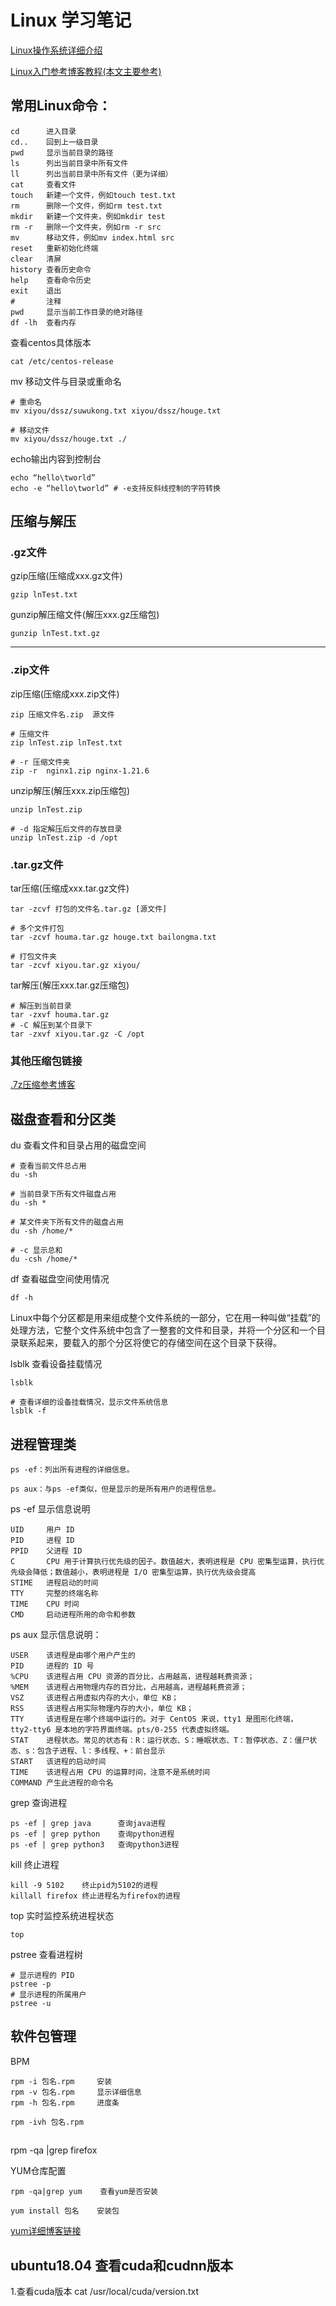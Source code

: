 # Linux 学习笔记
[Linux操作系统详细介绍](https://blog.csdn.net/m0_52051132/article/details/128362191?ops_request_misc=%257B%2522request%255Fid%2522%253A%2522169822650416800182121857%2522%252C%2522scm%2522%253A%252220140713.130102334.pc%255Fall.%2522%257D&request_id=169822650416800182121857&biz_id=0&utm_medium=distribute.pc_search_result.none-task-blog-2~all~first_rank_ecpm_v1~rank_v31_ecpm-1-128362191-null-null.142^v96^pc_search_result_base4&utm_term=linux%E5%92%8Ccontes%E5%85%B3%E7%B3%BB&spm=1018.2226.3001.4187)

[Linux入门参考博客教程(本文主要参考)](https://blog.csdn.net/leah126/article/details/131558171?ops_request_misc=%257B%2522request%255Fid%2522%253A%2522169821543916800225537867%2522%252C%2522scm%2522%253A%252220140713.130102334..%2522%257D&request_id=169821543916800225537867&biz_id=0&utm_medium=distribute.pc_search_result.none-task-blog-2~all~top_click~default-1-131558171-null-null.142^v96^pc_search_result_base4&utm_term=linux%E6%95%99%E5%AD%A6&spm=1018.2226.3001.4187)


## 常用Linux命令：
```
cd		进入目录
cd..	回到上一级目录
pwd		显示当前目录的路径
ls		列出当前目录中所有文件
ll		列出当前目录中所有文件（更为详细）
cat     查看文件
touch	新建一个文件，例如touch test.txt
rm		删除一个文件，例如rm test.txt
mkdir	新建一个文件夹，例如mkdir test
rm -r	删除一个文件夹，例如rm -r src
mv		移动文件，例如mv index.html src
reset	重新初始化终端
clear	清屏
history	查看历史命令
help	查看命令历史
exit	退出
#		注释
pwd     显示当前工作目录的绝对路径
df -lh  查看内存
```

查看centos具体版本 

```
cat /etc/centos-release
```

mv 移动文件与目录或重命名
```
# 重命名
mv xiyou/dssz/suwukong.txt xiyou/dssz/houge.txt

# 移动文件
mv xiyou/dssz/houge.txt ./
```
echo输出内容到控制台
```
echo “hello\tworld”
echo -e “hello\tworld” # -e支持反斜线控制的字符转换
```

## 压缩与解压
### .gz文件
gzip压缩(压缩成xxx.gz文件)
```
gzip lnTest.txt
```

gunzip解压缩文件(解压xxx.gz压缩包)
```
gunzip lnTest.txt.gz
```
---
### .zip文件
zip压缩(压缩成xxx.zip文件)
```
zip 压缩文件名.zip  源文件

# 压缩文件
zip lnTest.zip lnTest.txt

# -r 压缩文件夹
zip -r  nginx1.zip nginx-1.21.6
```

unzip解压(解压xxx.zip压缩包)
```
unzip lnTest.zip

# -d 指定解压后文件的存放目录
unzip lnTest.zip -d /opt
```
### .tar.gz文件
tar压缩(压缩成xxx.tar.gz文件)
```
tar -zcvf 打包的文件名.tar.gz [源文件]

# 多个文件打包
tar -zcvf houma.tar.gz houge.txt bailongma.txt

# 打包文件夹
tar -zcvf xiyou.tar.gz xiyou/
```

tar解压(解压xxx.tar.gz压缩包)
```
# 解压到当前目录
tar -zxvf houma.tar.gz
# -C 解压到某个目录下
tar -zxvf xiyou.tar.gz -C /opt
```
### 其他压缩包链接
[.7z压缩参考博客](https://blog.csdn.net/surp2011/article/details/118269713?ops_request_misc=%257B%2522request%255Fid%2522%253A%2522169822380416777224435902%2522%252C%2522scm%2522%253A%252220140713.130102334..%2522%257D&request_id=169822380416777224435902&biz_id=0&utm_medium=distribute.pc_search_result.none-task-blog-2~all~sobaiduend~default-2-118269713-null-null.142^v96^pc_search_result_base4&utm_term=linux%E5%8E%8B%E7%BC%A97z&spm=1018.2226.3001.4187)

## 磁盘查看和分区类
du 查看文件和目录占用的磁盘空间
```
# 查看当前文件总占用
du -sh 

# 当前目录下所有文件磁盘占用
du -sh *

# 某文件夹下所有文件的磁盘占用
du -sh /home/*

# -c 显示总和
du -csh /home/*
```
df 查看磁盘空间使用情况
```
df -h
```

Linux中每个分区都是用来组成整个文件系统的一部分，它在用一种叫做“挂载”的处理方法，它整个文件系统中包含了一整套的文件和目录，并将一个分区和一个目录联系起来，要载入的那个分区将使它的存储空间在这个目录下获得。

lsblk 查看设备挂载情况
```
lsblk

# 查看详细的设备挂载情况，显示文件系统信息
lsblk -f 
```

## 进程管理类
```
ps -ef：列出所有进程的详细信息。

ps aux：与ps -ef类似，但是显示的是所有用户的进程信息。
```

ps -ef 显示信息说明
```
UID     用户 ID
PID     进程 ID
PPID    父进程 ID
C       CPU 用于计算执行优先级的因子。数值越大，表明进程是 CPU 密集型运算，执行优先级会降低；数值越小，表明进程是 I/O 密集型运算，执行优先级会提高
STIME   进程启动的时间
TTY     完整的终端名称
TIME    CPU 时间
CMD     启动进程所用的命令和参数
```
ps aux 显示信息说明：
```
USER    该进程是由哪个用户产生的
PID     进程的 ID 号
%CPU    该进程占用 CPU 资源的百分比，占用越高，进程越耗费资源；
%MEM    该进程占用物理内存的百分比，占用越高，进程越耗费资源；
VSZ     该进程占用虚拟内存的大小，单位 KB；
RSS     该进程占用实际物理内存的大小，单位 KB；
TTY     该进程是在哪个终端中运行的。对于 CentOS 来说，tty1 是图形化终端，
tty2-tty6 是本地的字符界面终端。pts/0-255 代表虚拟终端。
STAT    进程状态。常见的状态有：R：运行状态、S：睡眠状态、T：暂停状态、Z：僵尸状态、s：包含子进程、l：多线程、+：前台显示
START   该进程的启动时间
TIME    该进程占用 CPU 的运算时间，注意不是系统时间
COMMAND 产生此进程的命令名

```
grep 查询进程
```
ps -ef | grep java      查询java进程
ps -ef | grep python    查询python进程
ps -ef | grep python3   查询python3进程

```
kill 终止进程
```
kill -9 5102    终止pid为5102的进程
killall firefox 终止进程名为firefox的进程
```
top 实时监控系统进程状态
```
top
```

pstree 查看进程树
```
# 显示进程的 PID
pstree -p
# 显示进程的所属用户
pstree -u
```

## 软件包管理
BPM
```
rpm -i 包名.rpm     安装
rpm -v 包名.rpm     显示详细信息
rpm -h 包名.rpm     进度条

rpm -ivh 包名.rpm
```
## 
rpm -qa |grep firefox

YUM仓库配置
```
rpm -qa|grep yum    查看yum是否安装

yum install 包名    安装包
```
[yum详细博客链接](https://blog.csdn.net/qq_36299025/article/details/90901055?ops_request_misc=%257B%2522request%255Fid%2522%253A%2522169822191516800197089531%2522%252C%2522scm%2522%253A%252220140713.130102334..%2522%257D&request_id=169822191516800197089531&biz_id=0&utm_medium=distribute.pc_search_result.none-task-blog-2~all~top_positive~default-2-90901055-null-null.142^v96^pc_search_result_base4&utm_term=yum&spm=1018.2226.3001.4187)

## ubuntu18.04 查看cuda和cudnn版本
1.查看cuda版本
cat /usr/local/cuda/version.txt